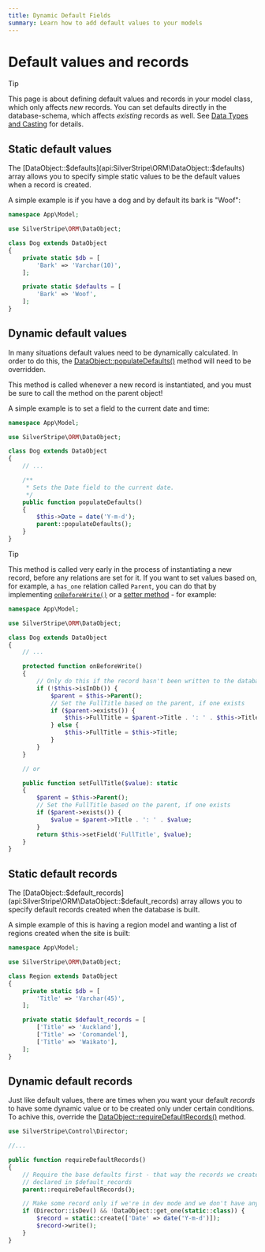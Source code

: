 ```yaml
---
title: Dynamic Default Fields
summary: Learn how to add default values to your models
---
```


# Default values and records

> [!TIP]
> This page is about defining default values and records in your model class, which only affects *new* records. You can set defaults directly in the database-schema, which affects *existing* records as well. See
> [Data Types and Casting](/developer_guides/model/data_types_and_casting/#default-values) for details.

## Static default values

The [DataObject::$defaults](api:SilverStripe\ORM\DataObject::$defaults) array allows you to specify simple static values to be the default values when a record is created.

A simple example is if you have a dog and by default its bark is "Woof":

```php
namespace App\Model;

use SilverStripe\ORM\DataObject;

class Dog extends DataObject
{
    private static $db = [
        'Bark' => 'Varchar(10)',
    ];

    private static $defaults = [
        'Bark' => 'Woof',
    ];
}
```

## Dynamic default values

In many situations default values need to be dynamically calculated. In order to do this, the
[DataObject::populateDefaults()](api:SilverStripe\ORM\DataObject::populateDefaults()) method will need to be overridden.

This method is called whenever a new record is instantiated, and you must be sure to call the method on the parent
object!

A simple example is to set a field to the current date and time:

```php
namespace App\Model;

use SilverStripe\ORM\DataObject;

class Dog extends DataObject
{
    // ...

    /**
     * Sets the Date field to the current date.
     */
    public function populateDefaults()
    {
        $this->Date = date('Y-m-d');
        parent::populateDefaults();
    }
}
```

> [!TIP]
> This method is called very early in the process of instantiating a new record, before any relations are set for it. If you want to set values based on, for example, a `has_one` relation called `Parent`, you can do that by implementing [`onBeforeWrite()`](/developer_guides/model/extending_dataobjects/#onbeforewrite) or a [setter method](/developer_guides/model/data_types_and_casting/#overriding) - for example:
>
> ```php
> namespace App\Model;
>
> use SilverStripe\ORM\DataObject;
>
> class Dog extends DataObject
> {
>     // ...
>
>     protected function onBeforeWrite()
>     {
>         // Only do this if the record hasn't been written to the database yet (optional)
>         if (!$this->isInDb()) {
>             $parent = $this->Parent();
>             // Set the FullTitle based on the parent, if one exists
>             if ($parent->exists()) {
>                 $this->FullTitle = $parent->Title . ': ' . $this->Title;
>             } else {
>                 $this->FullTitle = $this->Title;
>             }
>         }
>     }
>
>     // or
>
>     public function setFullTitle($value): static
>     {
>         $parent = $this->Parent();
>         // Set the FullTitle based on the parent, if one exists
>         if ($parent->exists()) {
>             $value = $parent->Title . ': ' . $value;
>         }
>         return $this->setField('FullTitle', $value);
>     }
> }
> ```

## Static default records

The [DataObject::$default_records](api:SilverStripe\ORM\DataObject::$default_records) array allows you to specify default records created when the database is built.

A simple example of this is having a region model and wanting a list of regions created when the site is built:

```php
namespace App\Model;

use SilverStripe\ORM\DataObject;

class Region extends DataObject
{
    private static $db = [
        'Title' => 'Varchar(45)',
    ];

    private static $default_records = [
        ['Title' => 'Auckland'],
        ['Title' => 'Coromandel'],
        ['Title' => 'Waikato'],
    ];
}
```

## Dynamic default records

Just like default values, there are times when you want your default *records* to have some dynamic value or to be created only under certain conditions. To achive this, override the
[DataObject::requireDefaultRecords()](api:SilverStripe\ORM\DataObject::requireDefaultRecords()) method.

```php
use SilverStripe\Control\Director;

//...

public function requireDefaultRecords()
{
    // Require the base defaults first - that way the records we create below won't interfere with any
    // declared in $default_records
    parent::requireDefaultRecords();

    // Make some record only if we're in dev mode and we don't have any of the current class yet.
    if (Director::isDev() && !DataObject::get_one(static::class)) {
        $record = static::create(['Date' => date('Y-m-d')]);
        $record->write();
    }
}
```
